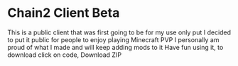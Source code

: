 # Chain2 Client Beta
This is a public client that was first going to be for my use only put I decided to put it public for people to enjoy playing Minecraft PVP
I personally am proud of what I made and will keep adding mods to it
Have fun using it, to download click on code, Download ZIP
